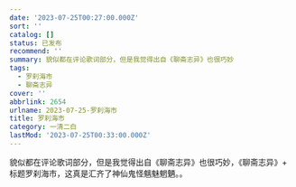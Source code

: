 ```yaml
---
date: '2023-07-25T00:27:00.000Z'
sort: ''
catalog: []
status: 已发布
recommend: ''
summary: 貌似都在评论歌词部分，但是我觉得出自《聊斋志异》也很巧妙
tags:
  - 罗刹海市
  - 聊斋志异
cover: ''
abbrlink: 2654
urlname: 2023-07-25-罗刹海市
title: 罗刹海市
category: 一清二白
lastMod: '2023-07-25T00:33:00.000Z'
---
```


貌似都在评论歌词部分，但是我觉得出自《聊斋志异》也很巧妙，《聊斋志异》+ 标题罗刹海市，这真是汇齐了神仙鬼怪魑魅魍魉。。

